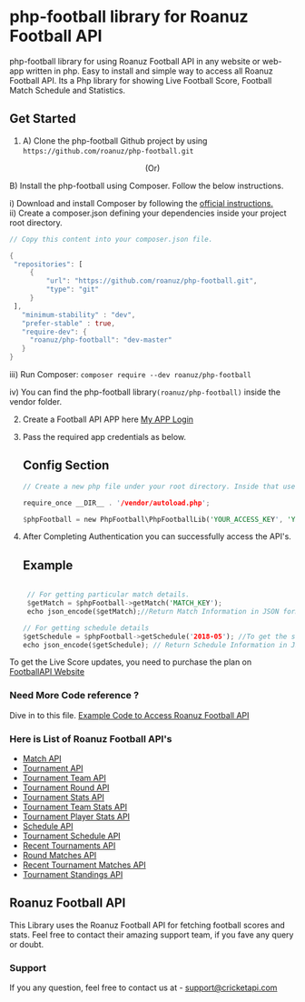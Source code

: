 # php-football library for Roanuz Football API
php-football library for using Roanuz Football API in any website or web-app written in php. Easy to install and simple way to access all Roanuz Football API. Its a Php library for showing Live Football Score, Football Match Schedule and Statistics.

## Get Started
1. A) Clone the php-football Github project by using `https://github.com/roanuz/php-football.git`
<p align="center">
(Or)
</p>
   B) Install the php-football using Composer. Follow the below instructions.

   i)  Download and install Composer by following the [official instructions.](https://getcomposer.org/download/)   
   ii) Create a composer.json defining your dependencies inside your project root directory. 
   ```rust
   // Copy this content into your composer.json file.

   {
    "repositories": [
        {
            "url": "https://github.com/roanuz/php-football.git",
            "type": "git"
        }
    ],
      "minimum-stability" : "dev",
      "prefer-stable" : true,
      "require-dev": {
        "roanuz/php-football": "dev-master"
      }
   }
   ```

   iii) Run Composer: `composer require --dev roanuz/php-football`

   iv)  You can find the php-football library`(roanuz/php-football)` inside the vendor folder.


2. Create a Football API APP here [My APP Login](https://www.footballapi.com/)

3. Pass the required app credentials as below.
   
   ## Config Section
   ```rust
   // Create a new php file under your root directory. Inside that use this code.
   
   require_once __DIR__ . '/vendor/autoload.php';

   $phpFootball = new PhpFootball\PhpFootballLib('YOUR_ACCESS_KEY', 'YOUR_SECRET_KEY', 'YOUR_APP_ID', 'UNIQUE_DEVICE_ID');

   ```  
4. After Completing Authentication you can successfully access the API's.
   
   ## Example
   ```rust
      
    // For getting particular match details.
    $getMatch = $phpFootball->getMatch('MATCH_KEY');
    echo json_encode($getMatch);//Return Match Information in JSON format

   // For getting schedule details
   $getSchedule = $phpFootball->getSchedule('2018-05'); //To get the schedules of month May, 2018.
   echo json_encode($getSchedule); // Return Schedule Information in JSON format
   ```  
  
  To get the Live Score updates, you need to purchase the plan on [FootballAPI Website](https://www.footballapi.com/)
  
### Need More Code reference ?
   
   Dive in to this file. [Example Code to Access Roanuz Football API](https://github.com/roanuz/php-football/blob/master/example.php)

### Here is List of Roanuz Football API's

* [Match API](https://www.footballapi.com/)
* [Tournament API](https://www.footballapi.com/)
* [Tournament Team API](https://www.footballapi.com/)
* [Tournament Round API](https://www.footballapi.com/)
* [Tournament Stats API](https://www.footballapi.com/)
* [Tournament Team Stats API](https://www.footballapi.com/)
* [Tournament Player Stats API](https://www.footballapi.com/)
* [Schedule API](https://www.footballapi.com/)
* [Tournament Schedule API](https://www.footballapi.com/)
* [Recent Tournaments API](https://www.footballapi.com/)
* [Round Matches API](https://www.footballapi.com/)
* [Recent Tournament Matches API](https://www.footballapi.com/)
* [Tournament Standings API](https://www.footballapi.com/)

## Roanuz Football API
This Library uses the Roanuz Football API for fetching football scores and stats. Feel free to contact their amazing support team, if you fave any query or doubt.

### Support
If you any question, feel free to contact us at - support@cricketapi.com